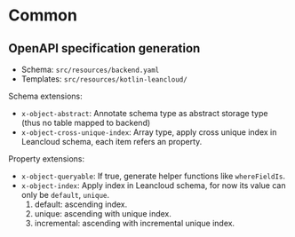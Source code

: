 # Common

## OpenAPI specification generation

* Schema: `src/resources/backend.yaml`
* Templates: `src/resources/kotlin-leancloud/`

Schema extensions:
* `x-object-abstract`: Annotate schema type as abstract storage type (thus no table mapped to backend)
* `x-object-cross-unique-index`: Array type, apply cross unique index in Leancloud schema, each item refers an property.

Property extensions:
* `x-object-queryable`: If true, generate helper functions like `whereFieldIs`.
* `x-object-index`: Apply index in Leancloud schema, for now its value can only be `default`, `unique`.
  1. default: ascending index.
  2. unique: ascending with unique index.
  3. incremental: ascending with incremental unique index.